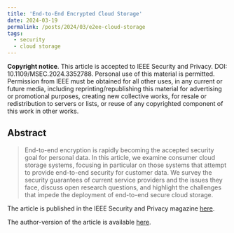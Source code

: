 ```yaml
---
title: 'End-to-End Encrypted Cloud Storage'
date: 2024-03-19
permalink: /posts/2024/03/e2ee-cloud-storage
tags:
  - security
  - cloud storage
---
```


**Copyright notice**. This article is accepted to IEEE Security and Privacy. DOI: 10.1109/MSEC.2024.3352788. Personal use of
this material is permitted. Permission from IEEE must be obtained for all other uses, in any current or future media, including
reprinting/republishing this material for advertising or promotional purposes, creating new collective works, for resale or
redistribution to servers or lists, or reuse of any copyrighted component of this work in other works.

## Abstract

> End-to-end encryption is rapidly becoming the accepted security goal for personal data. In this article, we examine consumer cloud storage systems, focusing in particular on those systems that attempt to provide end-to-end security for customer data. We survey the security guarantees of current service providers and the issues they face, discuss open research questions, and highlight the challenges that impede the deployment of end-to-end secure cloud storage.

The article is published in the IEEE Security and Privacy magazine [here](https://ieeexplore.ieee.org/abstract/document/10488835).

The author-version of the article is available [here](https://static.cryptanalysis.fun/papers/e2ee-cloud-storage.pdf).

